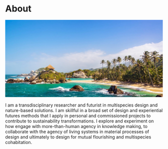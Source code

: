 # About

![](../images/tayrona.jpeg)

I am a transdisciplinary researcher and futurist in multispecies design and nature-based solutions. I am skillful in a broad set of design and experiential futures methods that I apply in personal and commissioned projects to contribute to sustainability transformations. I explore and experiment on how engage with more-than-human agency in knowledge making, to collaborate with the agency of living systems in material processes of design and ultimately to design for mutual flourishing and multispecies cohabitation. 
